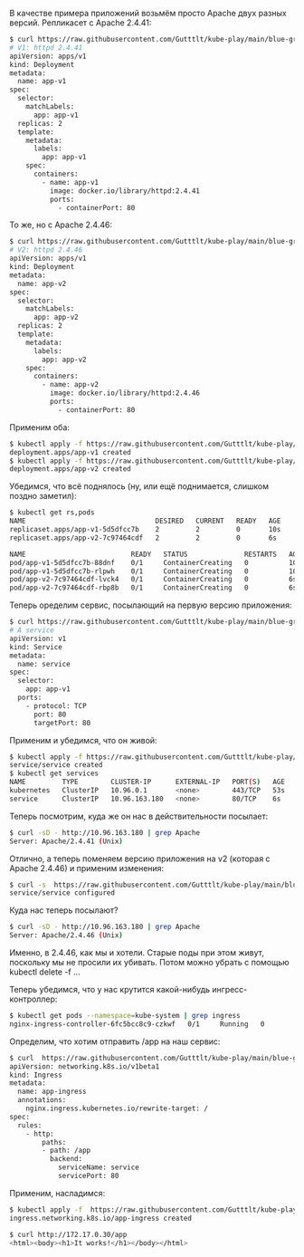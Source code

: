 В качестве примера приложений возьмём просто Apache двух разных версий.
Репликасет с Apache 2.4.41:
```bash
$ curl https://raw.githubusercontent.com/Gutttlt/kube-play/main/blue-green-deploy-v1.yaml
# V1: httpd 2.4.41
apiVersion: apps/v1
kind: Deployment
metadata:
  name: app-v1
spec:
  selector:
    matchLabels:
      app: app-v1
  replicas: 2
  template:
    metadata:
      labels:
        app: app-v1
    spec:
      containers:
        - name: app-v1
          image: docker.io/library/httpd:2.4.41
          ports:
            - containerPort: 80
```

То же, но с Apache 2.4.46:
```bash
$ curl https://raw.githubusercontent.com/Gutttlt/kube-play/main/blue-green-deploy-v2.yaml
# V2: httpd 2.4.46
apiVersion: apps/v1
kind: Deployment
metadata:
  name: app-v2
spec:
  selector:
    matchLabels:
      app: app-v2
  replicas: 2
  template:
    metadata:
      labels:
        app: app-v2
    spec:
      containers:
        - name: app-v2
          image: docker.io/library/httpd:2.4.46
          ports:
            - containerPort: 80
```

Применим оба:
```bash
$ kubectl apply -f https://raw.githubusercontent.com/Gutttlt/kube-play/main/blue-green-deploy-v1.yaml
deployment.apps/app-v1 created
$ kubectl apply -f https://raw.githubusercontent.com/Gutttlt/kube-play/main/blue-green-deploy-v2.yaml
deployment.apps/app-v2 created
```

Убедимся, что всё поднялось (ну, или ещё поднимается, слишком поздно заметил):
```bash
$ kubectl get rs,pods
NAME                                DESIRED   CURRENT   READY   AGE
replicaset.apps/app-v1-5d5dfcc7b    2         2         0       10s
replicaset.apps/app-v2-7c97464cdf   2         2         0       6s

NAME                          READY   STATUS              RESTARTS   AGE
pod/app-v1-5d5dfcc7b-88dnf    0/1     ContainerCreating   0          10s
pod/app-v1-5d5dfcc7b-rlpwh    0/1     ContainerCreating   0          10s
pod/app-v2-7c97464cdf-lvck4   0/1     ContainerCreating   0          6s
pod/app-v2-7c97464cdf-rbp8b   0/1     ContainerCreating   0          6s
```
Теперь оределим сервис, посылающий на первую версию приложения:
```bash
$ curl https://raw.githubusercontent.com/Gutttlt/kube-play/main/blue-green-deploy-service.yaml
# A service
apiVersion: v1
kind: Service
metadata:
  name: service
spec:
  selector:
    app: app-v1
  ports:
    - protocol: TCP
      port: 80
      targetPort: 80
```

Применим и убедимся, что он живой:
```bash
$ kubectl apply -f https://raw.githubusercontent.com/Gutttlt/kube-play/main/blue-green-deploy-service.yaml
service/service created
$ kubectl get services
NAME         TYPE        CLUSTER-IP      EXTERNAL-IP   PORT(S)   AGE
kubernetes   ClusterIP   10.96.0.1       <none>        443/TCP   53s
service      ClusterIP   10.96.163.180   <none>        80/TCP    6s
```
Теперь посмотрим, куда же он нас в действительности посылает:
```bash
$ curl -sD - http://10.96.163.180 | grep Apache
Server: Apache/2.4.41 (Unix)
```
Отлично, а теперь поменяем версию приложения на v2 (которая с Apache 2.4.46) и применим изменения:
```bash
$ curl -s  https://raw.githubusercontent.com/Gutttlt/kube-play/main/blue-green-deploy-service.yaml | sed -e 's/app-v1/app-v2/' | kubectl apply -f -
service/service configured
```
Куда нас теперь посылают?
```bash
$ curl -sD - http://10.96.163.180 | grep Apache
Server: Apache/2.4.46 (Unix)
```
Именно, в 2.4.46, как мы и хотели. Старые поды при этом живут, поскольку мы не просили их убивать. Потом можно убрать с помощью kubectl delete -f ...

Теперь убедимся, что у нас крутится какой-нибудь ингресс-контроллер:
```bash
$ kubectl get pods --namespace=kube-system | grep ingress
nginx-ingress-controller-6fc5bcc8c9-czkwf   0/1     Running   0          28s
```
Определим, что хотим отправить /app на наш сервис:
```bash
$ curl  https://raw.githubusercontent.com/Gutttlt/kube-play/main/blue-green-deploy-ingress.yaml
apiVersion: networking.k8s.io/v1beta1
kind: Ingress
metadata:
  name: app-ingress
  annotations: 
    nginx.ingress.kubernetes.io/rewrite-target: /
spec:
  rules:
    - http:
        paths:
        - path: /app
          backend:
            serviceName: service
            servicePort: 80
```

Применим, насладимся:
```bash
$ kubectl apply -f  https://raw.githubusercontent.com/Gutttlt/kube-play/main/blue-green-deploy-ingress.yaml
ingress.networking.k8s.io/app-ingress created

$ curl http://172.17.0.30/app 
<html><body><h1>It works!</h1></body></html>
```
